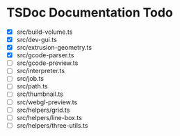 # TSDoc Documentation Todo

- [x] src/build-volume.ts
- [x] src/dev-gui.ts
- [x] src/extrusion-geometry.ts
- [x] src/gcode-parser.ts
- [ ] src/gcode-preview.ts
- [ ] src/interpreter.ts
- [ ] src/job.ts
- [ ] src/path.ts
- [ ] src/thumbnail.ts
- [ ] src/webgl-preview.ts
- [ ] src/helpers/grid.ts
- [ ] src/helpers/line-box.ts
- [ ] src/helpers/three-utils.ts